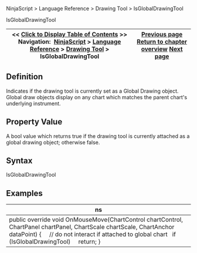 ﻿
NinjaScript > Language Reference > Drawing Tool > IsGlobalDrawingTool

IsGlobalDrawingTool

| << [Click to Display Table of Contents](isglobaldrawingtool.md) >> **Navigation:**     [NinjaScript](ninjascript-1.md) > [Language Reference](language_reference_wip-1.md) > [Drawing Tool](drawing_tools-1.md) > IsGlobalDrawingTool | [Previous page](isattachedtoninjascript-1.md) [Return to chapter overview](drawing_tools-1.md) [Next page](islocked-1.md) |
| --- | --- |
## Definition
Indicates if the drawing tool is currently set as a Global Drawing object. Global draw objects display on any chart which matches the parent chart's underlying instrument.
 
## Property Value
A bool value which returns true if the drawing tool is currently attached as a global drawing object; otherwise false. 
 
## Syntax
IsGlobalDrawingTool
 
## Examples

| ns |
| --- |
| public override void OnMouseMove(ChartControl chartControl, ChartPanel chartPanel, ChartScale chartScale, ChartAnchor dataPoint) {       // do not interact if attached to global chart    if (IsGlobalDrawingTool)      return; } |
